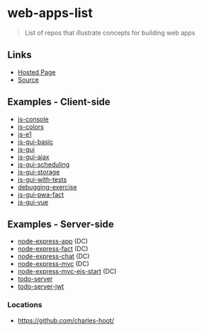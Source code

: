 # web-apps-list

> List of repos that illustrate concepts for building web apps

## Links

- [Hosted Page](https://charles-hoot.github.io/web-apps-list/)
- [Source](https://github.com/charles-hoot/web-apps-list)

## Examples - Client-side

- [js-console](https://github.com/charles-hoot/web-apps-js-console)
- [js-colors](https://github.com/charles-hoot/web-apps-js-colors)
- [js-e1](https://github.com/charles-hoot/web-apps-js-e1)
- [js-gui-basic](https://github.com/charles-hoot/web-apps-js-gui-basic)
- [js-gui](https://github.com/charles-hoot/web-apps-js-gui)
- [js-gui-ajax](https://github.com/charles-hoot/web-apps-js-gui-ajax)
- [js-gui-scheduling](https://github.com/charles-hoot/web-apps-js-gui-scheduling)
- [js-gui-storage](https://github.com/charles-hoot/web-apps-gui-storage)
- [js-gui-with-tests](https://github.com/charles-hoot/web-apps-js-gui-with-tests)
- [debugging-exercise](https://github.com/charles-hoot/web-apps-debugging-exercise)
- [js-gui-pwa-fact](https://github.com/charles-hoot/web-apps-js-gui-pwa-fact)
- [js-gui-vue](https://github.com/charles-hoot/web-apps-js-gui-vue)

## Examples - Server-side

- [node-express-app](https://github.com/charles-hoot/web-apps-node-express-app) (DC)
- [node-express-fact](https://github.com/charles-hoot/web-apps-node-express-fact) (DC)
- [node-express-chat](https://github.com/charles-hoot/web-apps-node-express-chat) (DC)
- [node-express-mvc](https://github.com/charles-hoot/web-apps-node-express-mvc) (DC)
- [node-express-mvc-ejs-start](https://github.com/charles-hoot/web-apps-node-express-mvc-ejs-start) (DC)
- [todo-server](https://github.com/charles-hoot/web-apps-todo-server)
- [todo-server-jwt](https://github.com/charles-hoot/web-apps-charles-hoot/web-apps-todo-server-jwt)

### Locations

- <https://github.com/charles-hoot/>

